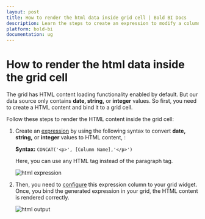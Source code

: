 ```yaml
---
layout: post
title: How to render the html data inside grid cell | Bold BI Docs
description: Learn the steps to create an expression to modify a column value (of type date, string or integer) as html content & render it inside the dashboard grid widget.
platform: bold-bi
documentation: ug
---
```


# How to render the html data inside the grid cell

The grid has HTML content loading functionality enabled by default. But our data source only contains <b>date, string,</b> or <b>integer</b> values. So first, you need to create a HTML content and bind it to a grid cell.

Follow these steps to render the HTML content inside the grid cell:

1. Create an [expression](https://help.boldbi.com/embedded-bi/working-with-data-source/transforming-data/configuring-expression-columns/) by using the following syntax to convert <b>date, string,</b> or <b>integer</b> values to HTML content, :

    <b>Syntax:</b> `CONCAT('<p>', [Column Name],'</p>')`

    Here, you can use any HTML tag instead of the paragraph tag.

    ![html expression](/bold-bi-docs/static/assets/embedded/faq/images/html-expression.png)

2. Then, you need to [configure](https://help.boldbi.com/embedded-bi/working-with-data-source/transforming-data/configuring-expression-columns/#configuring-expression-column-in-widgets) this expression column to your grid widget. Once, you bind the generated expression in your grid, the HTML content is rendered correctly.

    ![html output](/bold-bi-docs/static/assets/embedded/faq/images/html-output.png)